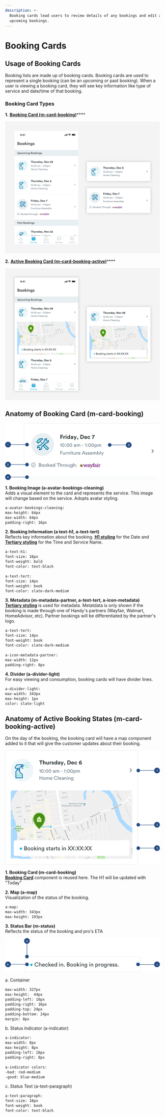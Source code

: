 ```yaml
---
description: >-
  Booking cards lead users to review details of any bookings and edit any
  upcoming bookings.
---
```


# Booking Cards

## Usage of Booking Cards

Booking lists are made up of booking cards. Booking cards are used to represent a single booking \(can be an upcoming or past booking\). When a user is viewing a booking card, they will see key information like type of service and date/time of that booking.

### Booking Card Types

**1.** [**Booking Card \(m-card-booking\)**](booking-cards.md#anatomy-of-booking-card-m-card-booking)\*\*\*\*

![Booking List](../../.gitbook/assets/booking-list.png)

**2.** [**Active Booking Card \(m-card-booking-active\)**](booking-cards.md#anatomy-of-active-booking-states-m-card-booking-active)\*\*\*\*

![Booking List with Active Booking Card](../../.gitbook/assets/active-booking-list.png)

## Anatomy of Booking Card \(m-card-booking\)

![](../../.gitbook/assets/booking-list_detail.png)

**1. Booking Image \(a-avatar-bookings-cleaning\)**  
Adds a visual element to the card and represents the service. This image will change based on the service. Adopts avatar styling.

```text
a-avatar-bookings-cleaning:
max-height: 64px
max-width: 64px
padding-right: 16px
```

**2. Booking Information \(a text-h1, a-text-tert\)**  
Reflects key information about the booking. [**H1 styling**](../../brand-guidelines/typography/#h1-style) for the Date and [**Tertiary styling**](../../brand-guidelines/typography/#tertiary-styling) for the Time and Service Name.

```text
a-text-h1:
font-size: 16px
font-weight: bold
font-color: text-black

a-text-tert:
font-size: 14px
font-weight: book
font-color: slate-dark-medium
```

**3. Metadata \(m-metadata-partner, a-text-tert, a-icon-metadata\)**  
[**Tertiary styling**](../../brand-guidelines/typography/#tertiary-styling) is used for metadata. Metatdata is only shown  if the booking is made through one of Handy's partners \(Wayfair, Walmart, HomeAdvisor, etc\). Partner bookings will be differentiated by the partner's logo. 

```text
a-text-tert:
font-size: 14px
font-weight: book
font-color: slate-dark-medium

a-icon-metadata-partner:
max-width: 12px
padding-right: 8px
```

**4. Divider \(a-divider-light\)**  
For easy viewing and consumption, booking cards will have divider lines.

```text
a-divider-light:
max-width: 343px
max-height: 1px
color: slate-light
```

## Anatomy of Active Booking States \(m-card-booking-active\)

On the day of the booking, the booking card will have a map component added to it that will give the customer updates about their booking.

![](../../.gitbook/assets/active-booking-details.png)

**1. Booking Card \(m-card-booking\)**  
[**Booking Card**](booking-cards.md#anatomy-of-booking-card) component is reused here. The H1 will be updated with "Today"  

**2. Map \(a-map\)**  
Visualization of the status of the booking. 

```text
a-map:
max-width: 343px
max-height: 193px
```

**3. Status Bar \(m-status\)**  
Reflects the status of the booking and pro's ETA

![](../../.gitbook/assets/status-details.png)

a. Container

```text
max-width: 327px
max-height:  44px
padding-left: 16px
padding-right: 16px
padding-top: 24px
padding-bottom: 24px
margin: 8px
```

b. Status Indicator \(a-indicator\)

```text
a-indicator:
max-width: 8px
max-height: 8px
padding-left: 16px
padding-right: 8px

a-indicator colors:
-bad: red-medium
-good: blue-medium
```

c. Status Text \(a-text-paragraph\)

```text
a-text-paragraph:
font-size: 16px
font-weight: book
font-color: text-black
```

